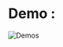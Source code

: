 
# Demo : 

![Demos](https://github.com/Prathyusha-Guduru/Data/blob/master/Facial%20Landmarking.gif)




